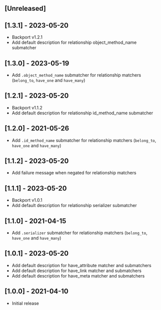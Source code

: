 ## [Unreleased]

## [1.3.1] - 2023-05-20

- Backport v1.2.1
- Add default description for relationship object_method_name submatcher

## [1.3.0] - 2023-05-19

- Add `.object_method_name` submatcher for relationship matchers (`belong_to`, `have_one` and `have_many`)

## [1.2.1] - 2023-05-20

- Backport v1.1.2
- Add default description for relationship id_method_name submatcher

## [1.2.0] - 2021-05-26

- Add `.id_method_name` submatcher for relationship matchers (`belong_to`, `have_one` and `have_many`)

## [1.1.2] - 2023-05-20

- Add failure message when negated for relationship matchers

## [1.1.1] - 2023-05-20

- Backport v1.0.1
- Add default description for relationship serializer submatcher

## [1.1.0] - 2021-04-15

- Add `.serializer` submatcher for relationship matchers (`belong_to`, `have_one` and `have_many`)

## [1.0.1] - 2023-05-20

- Add default description for have_attribute matcher and submatchers
- Add default description for have_link matcher and submatchers
- Add default description for have_meta matcher and submatchers

## [1.0.0] - 2021-04-10

- Initial release
